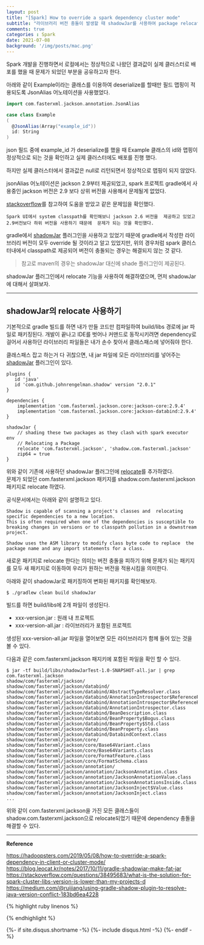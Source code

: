 ```yaml
---
layout: post
title: "[Spark] How to override a spark dependency cluster mode"   
subtitle: "라이브러리 버전 충돌이 발생할 때 shadowJar를 사용하여 package relocate"    
comments: true
categories : Spark
date: 2021-07-08
background: '/img/posts/mac.png'
---
```


Spark 개발을 진행하면서 로컬에서는 정상적으로 나왔던 결과값이 
실제 클러스터로 배포를 했을 때 문제가 되었던 부분을 공유하고자 한다.   

아래와 같이 Example이라는 클래스를 이용하여 deserialize를 할때만 
필드 맵핑이 적용되도록 JsonAlias 어노테이션을 사용했었다.    

```scala
import com.fasterxml.jackson.annotation.JsonAlias

case class Example
(
  @JsonAlias(Array("example_id"))
  id: String
)
```

json 필드 중에 example_id 가 deserialize를 했을 때 Example 클래스의 
id와 맵핑이 정상적으로 되는 것을 확인하고 
실제 클러스터에도 배포를 진행 했다.   

하지만 실제 클러스터에서 결과값은 null로 리턴되면서 정상적으로 맵핑이 되지 않았다.   

jsonAlias 어노테이션은 jackson 2.9부터 제공되었고, 
spark 프로젝트 gradle에서 사용중인 jackson 버전은 2.9 보다 상위 버전을 
사용해서 문제될게 없었다. 

[stackoverflow](https://stackoverflow.com/questions/38495683/what-is-the-solution-for-spark-cluster-libs-version-is-lower-than-my-projects-d)를 
참고하여 도움을 받았고 같은 문제임을 확인했다.     

`Spark UI에서 system classpath를 확인해보니 jackson 2.6 버전을 
제공하고 있었고 2.9버전보다 하위 버전을 사용하기 때문에 
문제가 되는 것을 확인했다.`        

gradle에서 [shadowJar](https://imperceptiblethoughts.com/shadow/) 플러그인을 사용하고 있었기 때문에 
gradle에서 작성한 라이브러리 버전이 모두 override 될 것이라고 
알고 있었지만, 위의 경우처럼 spark 클러스터내에서 classpath로 제공되어 
버전이 충돌되는 경우는 해결되지 않는 것 같다.   

> 참고로 maven의 경우는 shadowJar 대신에 shade 플러그인이 제공된다.   

shadowJar 플러그인에서 relocate 기능을 사용하여 해결하였으며, 
          먼저 shadowJar에 대해서 살펴보자.   

- - -    

## shadowJar의 relocate 사용하기

기본적으로 gradle 빌드를 하면 내가 만들 코드만 컴파일하여 build/libs 경로에 
jar 파일로 패키징된다. 개발이 끝나고 IDE를 벗어나 커맨드로 동작시키려면 
dependency로 걸어서 사용하던 라이브러리 파일들은 내가 손수 찾아서 클래스패스에 
넣어줘야 한다.   

클래스패스 잡고 하는거 다 귀찮으면, 내 jar 파일에 모든 라이브러리를 넣어주는 
[shadowJar](https://imperceptiblethoughts.com/shadow/) 플러그인이 있다.   

```
plugins {
   id 'java'
   id 'com.github.johnrengelman.shadow' version "2.0.1"
}

dependencies {
    implementation 'com.fasterxml.jackson.core:jackson-core:2.9.4'
    implementation 'com.fasterxml.jackson.core:jackson-databind:2.9.4'
}

shadowJar {
    // shading these two packages as they clash with spark executor env
    // Relocating a Package   
    relocate 'com.fasterxml.jackson', 'shadow.com.fasterxml.jackson'
    zip64 = true
}
```   

위와 같이 기존에 사용하던 shadowJar 플러그인에 [relocate](https://imperceptiblethoughts.com/shadow/configuration/relocation/)를 추가하였다.   
문제가 되었던 com.fasterxml.jackson 패키지를 shadow.com.fasterxml.jackson 패키지로 
relocate 하였다.   

공식문서에서는 아래와 같이 설명하고 있다.   

`Shadow is capable of scanning a project's classes and 
relocating specific dependencies to a new location.`          
`This is often required when one of the dependencies is susceptible to 
breaking changes in versions or to classpath pollution in a downstream project.`        

`Shadow uses the ASM library to modify class byte code to replace 
the package name and any import statements for a class.`      

새로운 패키지로 relocate 한다는 의미는 
버전 충돌을 피하기 위해 문제가 되는 패키지를 모두 
새 패키지로 이동하여 우리가 원하는 버전을 적용시킴을 의미한다.   

아래와 같이 shadowJar로 패키징하여 변화된 패키지를 확인해보자.   

```
$ ./gradlew clean build shadowJar
```

빌드를 하면 
build/libs에 2개 파일이 생성된다.  

- xxx-version.jar : 원래 내 프로젝트   
- xxx-version-all.jar : 라이브러리가 포함된 프로젝트   

생성된 xxx-version-all.jar 파일을 열어보면 
모든 라이브러리가 함께 들어 있는 것을 
볼 수 있다.      

다음과 같은 com.fasterxml.jackson 패지키에 포함된 파일을 확인 할 수 있다.   

```
$ jar -tf build/libs/shadowJarTest-1.0-SNAPSHOT-all.jar | grep com.fasterxml.jackson
shadow/com/fasterxml/jackson/
shadow/com/fasterxml/jackson/databind/
shadow/com/fasterxml/jackson/databind/AbstractTypeResolver.class
shadow/com/fasterxml/jackson/databind/AnnotationIntrospector$ReferenceProperty$Type.class
shadow/com/fasterxml/jackson/databind/AnnotationIntrospector$ReferenceProperty.class
shadow/com/fasterxml/jackson/databind/AnnotationIntrospector.class
shadow/com/fasterxml/jackson/databind/BeanDescription.class
shadow/com/fasterxml/jackson/databind/BeanProperty$Bogus.class
shadow/com/fasterxml/jackson/databind/BeanProperty$Std.class
shadow/com/fasterxml/jackson/databind/BeanProperty.class
shadow/com/fasterxml/jackson/databind/DatabindContext.class
shadow/com/fasterxml/jackson/core/
shadow/com/fasterxml/jackson/core/Base64Variant.class
shadow/com/fasterxml/jackson/core/Base64Variants.class
shadow/com/fasterxml/jackson/core/FormatFeature.class
shadow/com/fasterxml/jackson/core/FormatSchema.class
shadow/com/fasterxml/jackson/annotation/
shadow/com/fasterxml/jackson/annotation/JacksonAnnotation.class
shadow/com/fasterxml/jackson/annotation/JacksonAnnotationValue.class
shadow/com/fasterxml/jackson/annotation/JacksonAnnotationsInside.class
shadow/com/fasterxml/jackson/annotation/JacksonInject$Value.class
shadow/com/fasterxml/jackson/annotation/JacksonInject.class
...
```

위와 같이 com.fasterxml.jackson을 가진 모든 클래스들이 shadow.com.fasterxml.jackson으로 
relocate되었기 때문에 dependency 충돌을 해결할 수 있다.   


- - - 

**Reference**     

<https://hadoopsters.com/2019/05/08/how-to-override-a-spark-dependency-in-client-or-cluster-mode/>    
<https://blog.leocat.kr/notes/2017/10/11/gradle-shadowjar-make-fat-jar>    
<https://stackoverflow.com/questions/38495683/what-is-the-solution-for-spark-cluster-libs-version-is-lower-than-my-projects-d>   
<https://medium.com/@ruijiang/using-gradle-shadow-plugin-to-resolve-java-version-conflict-183bd6ea4228>   

{% highlight ruby linenos %}

{% endhighlight %}


{%- if site.disqus.shortname -%}
    {%- include disqus.html -%}
{%- endif -%}

